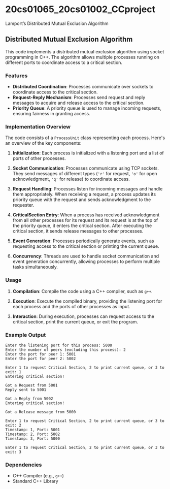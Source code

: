 # 20cs01065_20cs01002_CCproject

Lamport’s Distributed Mutual Exclusion Algorithm

## Distributed Mutual Exclusion Algorithm

This code implements a distributed mutual exclusion algorithm using socket programming in C++. The algorithm allows multiple processes running on different ports to coordinate access to a critical section.

### Features

- **Distributed Coordination**: Processes communicate over sockets to coordinate access to the critical section.
- **Request-Reply Mechanism**: Processes send request and reply messages to acquire and release access to the critical section.
- **Priority Queue**: A priority queue is used to manage incoming requests, ensuring fairness in granting access.

### Implementation Overview

The code consists of a `ProcessUnit` class representing each process. Here's an overview of the key components:

1. **Initialization**: Each process is initialized with a listening port and a list of ports of other processes.

2. **Socket Communication**: Processes communicate using TCP sockets. They send messages of different types (`'r'` for request, `'o'` for open acknowledgment, `'q'` for release) to coordinate access.

3. **Request Handling**: Processes listen for incoming messages and handle them appropriately. When receiving a request, a process updates its priority queue with the request and sends acknowledgment to the requester.

4. **CriticalSection Entry**: When a process has received acknowledgment from all other processes for its request and its request is at the top of the priority queue, it enters the critical section. After executing the critical section, it sends release messages to other processes.

5. **Event Generation**: Processes periodically generate events, such as requesting access to the critical section or printing the current queue.

6. **Concurrency**: Threads are used to handle socket communication and event generation concurrently, allowing processes to perform multiple tasks simultaneously.

### Usage

1. **Compilation**: Compile the code using a C++ compiler, such as `g++`.

2. **Execution**: Execute the compiled binary, providing the listening port for each process and the ports of other processes as input.

3. **Interaction**: During execution, processes can request access to the critical section, print the current queue, or exit the program.

### Example Output

```
Enter the listening port for this process: 5000
Enter the number of peers (excluding this process): 2
Enter the port for peer 1: 5001
Enter the port for peer 2: 5002

Enter 1 to request Critical Section, 2 to print current queue, or 3 to exit: 1
Entering critical section!

Got a Request from 5001
Reply sent to 5001

Got a Reply from 5002
Entering critical section!

Got a Release message from 5000

Enter 1 to request Critical Section, 2 to print current queue, or 3 to exit: 2
Timestamp: 1, Port: 5001
Timestamp: 2, Port: 5002
Timestamp: 3, Port: 5000

Enter 1 to request Critical Section, 2 to print current queue, or 3 to exit: 3
```

### Dependencies

- C++ Compiler (e.g., `g++`)
- Standard C++ Library
